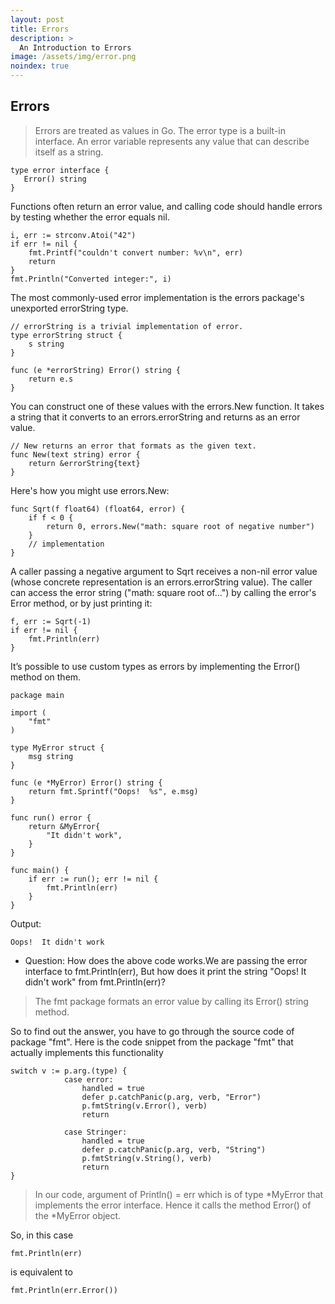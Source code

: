 ```yaml
---
layout: post
title: Errors
description: >
  An Introduction to Errors
image: /assets/img/error.png
noindex: true
---
```


## Errors
 >Errors are treated as values in Go. The error type is a built-in interface. An error variable represents any value that can describe itself as a string.
 
 ```
 type error interface {
    Error() string
}
 ```
 Functions often return an error value, and calling code should handle errors by testing whether the error equals nil.
 
```
i, err := strconv.Atoi("42")
if err != nil {
    fmt.Printf("couldn't convert number: %v\n", err)
    return
}
fmt.Println("Converted integer:", i)
```

The most commonly-used error implementation is the errors package's unexported errorString type.

```
// errorString is a trivial implementation of error.
type errorString struct {
    s string
}

func (e *errorString) Error() string {
    return e.s
}
```

You can construct one of these values with the errors.New function. It takes a string that it converts to an errors.errorString and returns as an error value.

```
// New returns an error that formats as the given text.
func New(text string) error {
    return &errorString{text}
}
```
Here's how you might use errors.New:
```
func Sqrt(f float64) (float64, error) {
    if f < 0 {
        return 0, errors.New("math: square root of negative number")
    }
    // implementation
}
```
A caller passing a negative argument to Sqrt receives a non-nil error value (whose concrete representation is an errors.errorString value). The caller can access the error string ("math: square root of...") by calling the error's Error method, or by just printing it:

```
f, err := Sqrt(-1)
if err != nil {
    fmt.Println(err)
}
```

It’s possible to use custom types as errors by implementing the Error() method on them. 

```
package main

import (
	"fmt"
)

type MyError struct {
	msg string
}

func (e *MyError) Error() string {
	return fmt.Sprintf("Oops!  %s", e.msg)
}

func run() error {
	return &MyError{
		"It didn't work",
	}
}

func main() {
	if err := run(); err != nil {
		fmt.Println(err)
	}
}
```
Output:
```
Oops!  It didn't work
```
- Question: How does the above code works.We are passing the error interface to fmt.Println(err), But how does it print the string "Oops!  It didn't work" from fmt.Println(err)?
> The fmt package formats an error value by calling its Error() string method.

So to find out the answer, you have to go through the source code of package "fmt".
Here is the code snippet from the package "fmt" that actually implements this functionality
```
switch v := p.arg.(type) {
			case error:
				handled = true
				defer p.catchPanic(p.arg, verb, "Error")
				p.fmtString(v.Error(), verb)
				return

			case Stringer:
				handled = true
				defer p.catchPanic(p.arg, verb, "String")
				p.fmtString(v.String(), verb)
				return
}
```
> In our code, argument of Println() = err which is of type *MyError that implements the error interface. Hence it calls the method Error() of the *MyError object.

So, in this case
```
fmt.Println(err)
``` 
is equivalent to

``` 
fmt.Println(err.Error())
```
